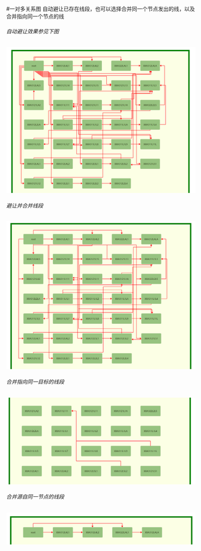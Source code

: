 #一对多关系图
    自动避让已存在线段，也可以选择合并同一个节点发出的线，以及合并指向同一个节点的线
###### 自动避让效果参见下图
<img src="./img_1.png">

###### 避让并合并线段
<img src="./img.png">

###### 合并指向同一目标的线段
<img src="./img_2.png">

###### 合并源自同一节点的线段
<img src="./img_3.png">
